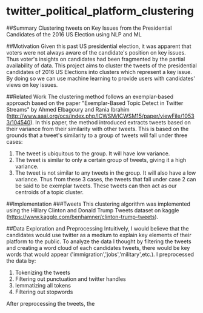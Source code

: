 # twitter_political_platform_clustering
##Summary 
Clustering tweets on Key Issues from the Presidential Candidates of the 2016 US Election using NLP and ML

##Motivation 
Given this past US presidential election, it was apparent that voters were not always aware of the candidate's position on key issues. Thus voter's insights on candidates had been fragmented by the partial availability of data. This project aims to cluster the tweets of the presidential candidates of 2016 US Elections into clusters which represent a key issue. By doing so we can use machine learning to provide users with candidates' views on key issues. 

##Related Work 
The clustering method follows an exemplar-based approach based on the paper "Exemplar-Based Topic Detect in Twitter Streams" by Ahmed Elbagoury and Rania Ibrahim (http://www.aaai.org/ocs/index.php/ICWSM/ICWSM15/paper/viewFile/10533/104540). In this paper, the method introduced extracts tweets based on their variance from their similarity with other tweets. This is based on the grounds that a tweet's similarity to a group of tweets will fall under three cases: 
  1. The tweet is ubiquitous to the group. It will have low variance. 
  2. The tweet is similar to only a certain group of tweets, giving it a high variance. 
  3. The tweet is not similar to any tweets in the group. It will also have a low variance.
Thus from these 3 cases, the tweets that fall under case 2 can be said to be exemplar tweets. These tweets can then act as our centroids of a topic cluster. 

##Implementation 
###Tweets 
This clustering algorithm was implemented using the Hillary Clinton and Donald Trump Tweets dataset on kaggle (https://www.kaggle.com/benhamner/clinton-trump-tweets). 


##Data Exploration and Preprocessing
Intuitively, I would believe that the candidates would use twitter as a medium to explain key elements of their platform to the public. To analyze the data I thought by filtering the tweets and creating a word cloud of each candidates tweets, there would be key words that would appear ('immigration','jobs','military',etc.). I preprocessed the data by: 
  1. Tokenizing the tweets
  2. Filtering out punctuation and twitter handles
  3. lemmatizing all tokens 
  4. Filtering out stopwords 

After preprocessing the tweets, the 
